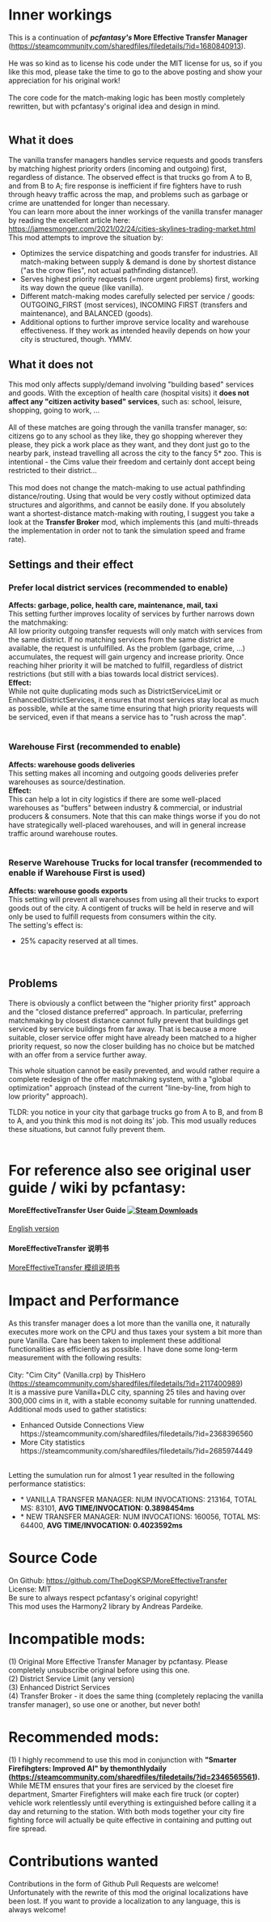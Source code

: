 # Inner workings
This is a continuation of <b><i>pcfantasy's</i> More Effective Transfer Manager</b>
 (https://steamcommunity.com/sharedfiles/filedetails/?id=1680840913).
<br /><br />
He was so kind as to license his code under the MIT license for us, so if you like this mod, please take the time to go to the above posting and show your appreciation for his original work!
<br /><br />
The core code for the match-making logic has been mostly completely rewritten, but with pcfantasy's original idea and design in mind.
<br /><br />


## What it does
The vanilla transfer managers handles service requests and goods transfers by matching highest priority orders (incoming and outgoing) first, regardless of distance.
The observed effect is that trucks go from A to B, and from B to A; fire response is inefficient if fire fighters have to rush through heavy traffic across the map, and problems such as garbage or crime are unattended for longer than necessary.
<br/>
You can learn more about the inner workings of the vanilla transfer manager by reading the excellent article here: https://jamesmonger.com/2021/02/24/cities-skylines-trading-market.html
<br />
This mod attempts to improve the situation by:
<ul>
<li>Optimizes the service dispatching and goods transfer for industries. All match-making between supply & demand is done by shortest distance ("as the crow flies", not actual pathfinding distance!).
<li>Serves highest priority requests (=more urgent problems) first, working its way down the queue (like vanilla).
<li>Different match-making modes carefully selected per service / goods: OUTGOING_FIRST (most services), INCOMING FIRST (transfers and maintenance), and BALANCED (goods).
<li>Additional options to further improve service locality and warehouse effectiveness. If they work as intended heavily depends on how your city is structured, though. YMMV.
</ul>

## What it does not
This mod only affects supply/demand involving "building based" services and goods. With the exception of health care (hospital visits) it <b>does not affect any "citizen activity based" services</b>, such as:
school, leisure, shopping, going to work, ...
<br /><br />
All of these matches are going through the vanilla transfer manager, so: citizens go to any school as they like, they go shopping wherever they please, they pick a work place as they want, and they dont just go to the nearby park, instead travelling all across the city to the fancy 5* zoo.
This is intentional - the Cims value their freedom and certainly dont accept being restricted to their district...
<br /><br />
This mod does not change the match-making to use actual pathfinding distance/routing. Using that would be very costly without optimized data structures and algorithms, and cannot be easily done. If you absolutely want a shortest-distance match-making with routing, I suggest you take a look at the <b>Transfer Broker</b> mod, which implements this (and multi-threads the implementation in order not to tank the simulation speed and frame rate).


## Settings and their effect

### Prefer local district services (recommended to enable)
<b>Affects: garbage, police, health care, maintenance, mail, taxi</b><br />
This setting further improves locality of services by further narrows down the matchmaking:<br />
All low priority outgoing transfer requests will only match with services from the same district. If no matching services from the same district are available, the request is unfulfilled.
As the problem (garbage, crime, ...) accumulates, the request will gain urgency and increase priority. Once reaching hiher priority it will be matched to fulfill, regardless of district restrictions (but still with a bias towards local district services).
<br /><b>Effect:</b><br />
While not quite duplicating mods such as DistrictServiceLimit or EnhancedDistrictServices, it ensures that most services stay local as much as possible, while at the same time ensuring that high priority requests will be serviced, even if that means a service has to "rush across the map".
<br /><br />


### Warehouse First (recommended to enable)
<b>Affects: warehouse goods deliveries</b><br />
This setting makes all incoming and outgoing goods deliveries prefer warehouses as source/destination.
<br /><b>Effect:</b><br />
This can help a lot in city logistics if there are some well-placed warehouses as "buffers" between industry & commercial, or industrial producers & consumers.
Note that this can make things worse if you do not have strategically well-placed warehouses, and will in general increase traffic around warehouse routes.
<br /><br />


### Reserve Warehouse Trucks for local transfer (recommended to enable if Warehouse First is used)
<b>Affects: warehouse goods exports</b><br />
This setting will prevent all warehouses from using all their trucks to export goods out of the city.
A contigent of trucks will be held in reserve and will only be used to fulfill requests from consumers within the city.<br />
The setting's effect is: <br />
* 25% capacity reserved at all times.<br />
<br /><br />

  
## Problems
There is obviously a conflict between the "higher priority first" approach and the "closed distance preferred" approach.
In particular, preferring matchmaking by closest distance cannot fully prevent that buildings get serviced by service buildings from far away.
That is because a more suitable, closer service offer might have already been matched to a higher priority request, so now the closer building has no choice but be matched with an offer from a service further away.

This whole situation cannot be easily prevented, and would rather require a complete redesign of the offer matchmaking system, with a "global optimization" approach (instead of the current "line-by-line, from high to low priority" approach).

TLDR: you notice in your city that garbage trucks go from A to B, and from B to A, and you think this mod is not doing its' job. This mod usually reduces these situations, but cannot fully prevent them.
<br /><br />


# For reference also see original user guide / wiki by pcfantasy:
#### MoreEffectiveTransfer User Guide [![Steam Downloads](https://img.shields.io/steam/downloads/1680840913.svg?label=Steam%20downloads&logo=steam)](https://steamcommunity.com/sharedfiles/filedetails/?id=1680840913)
[English version](https://github.com/pcfantasy/MoreEffectiveTransfer/wiki/English-UG) <br>
#### MoreEffectiveTransfer 说明书
[MoreEffectiveTransfer 模组说明书](https://github.com/pcfantasy/MoreEffectiveTransfer/wiki/%E4%B8%AD%E6%96%87%E8%AF%B4%E6%98%8E%E4%B9%A6) <br>

# Impact and Performance
As this transfer manager does a lot more than the vanilla one, it naturally executes more work on the CPU and thus taxes your system a bit more than pure Vanilla.
Care has been taken to implement these additional functionalities as efficiently as possible.
I have done some long-term measurement with the following results:
<br /><br />
City: "Cim City" (Vanilla.crp) by ThisHero		(https://steamcommunity.com/sharedfiles/filedetails/?id=2117400989)
<br />
It is a massive pure Vanilla+DLC city, spanning 25 tiles and having over 300,000 cims in it, with a stable economy suitable for running unattended.
Additional mods used to gather statistics:
<ul>
<li>Enhanced Outside Connections View		https://steamcommunity.com/sharedfiles/filedetails/?id=2368396560
<li>More City statistics		https://steamcommunity.com/sharedfiles/filedetails/?id=2685974449
</ul>
<br />
Letting the sumulation run for almost 1 year resulted in the following performance statistics:
<ul>
<li>* VANILLA TRANSFER MANAGER: NUM INVOCATIONS: 213164, TOTAL MS: 83101, <b>AVG TIME/INVOCATION: 0.3898454ms</b>
<li>* NEW TRANSFER MANAGER: NUM INVOCATIONS: 160056, TOTAL MS: 64400, <b>AVG TIME/INVOCATION: 0.4023592ms</b>
</ul>

# Source Code
On Github: https://github.com/TheDogKSP/MoreEffectiveTransfer
<br />
License: MIT
<br />
Be sure to always respect pcfantasy's original copyright!
<br />
This mod uses the Harmony2 library by Andreas Pardeike.

# Incompatible mods:
(1) Original More Effective Transfer Manager by pcfantasy. Please completely unsubscribe original before using this one.<br/>
(2) District Service Limit (any version)<br/>
(3) Enhanced District Services <br/>
(4) Transfer Broker - it does the same thing (completely replacing the vanilla transfer manager), so use one or another, but never both!
<br/>

# Recommended mods:
(1) I highly recommend to use this mod in conjunction with <b>"Smarter Firefihgters: Improved AI" by themonthlydaily (https://steamcommunity.com/sharedfiles/filedetails/?id=2346565561).</b>
<br/>
While METM ensures that your fires are serviced by the cloeset fire department, Smarter Firefighters will make each fire truck (or copter) vehicle work relentlessly until everything is extinguished before calling it a day and returning to the station.
With both mods together your city fire fighting force will actually be quite effective in containing and putting out fire spread.

# Contributions wanted
Contributions in the form of Github Pull Requests are welcome!
Unfortunately with the rewrite of this mod the original localizations have been lost. If you want to provide a localization to any language, this is always welcome!

